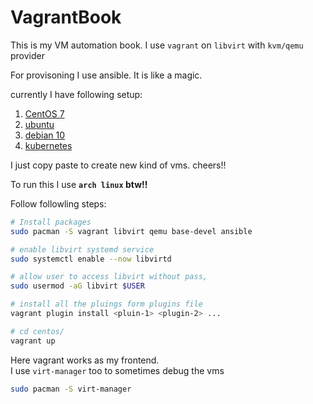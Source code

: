 # VagrantBook

This is my VM automation book. I use `vagrant` on `libvirt` with `kvm/qemu` provider

For provisoning I use ansible. It is like a magic. 

currently I have following setup:

1. [CentOS 7](centos7/)  
2. [ubuntu](ubuntu/)
3. [debian 10](debian/)
4. [kubernetes](k8s/)

I just copy paste to create new kind of vms. cheers!!

To run this I use **`arch linux` btw!!**

Follow followling steps:

```bash
# Install packages
sudo pacman -S vagrant libvirt qemu base-devel ansible

# enable libvirt systemd service
sudo systemctl enable --now libvirtd

# allow user to access libvirt without pass, 
sudo usermod -aG libvirt $USER

# install all the pluings form plugins file
vagrant plugin install <pluin-1> <plugin-2> ...

# cd centos/
vagrant up
```

Here vagrant works as my frontend.  
I use `virt-manager` too to sometimes debug the vms

```bash
sudo pacman -S virt-manager
```

